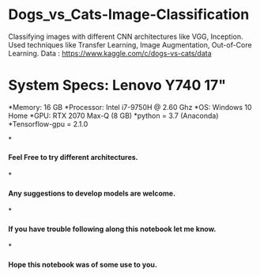 # Dogs_vs_Cats-Image-Classification
Classifying images with different CNN architectures like VGG, Inception. 
Used techniques like Transfer Learning, Image Augmentation, Out-of-Core Learning. 
Data : https://www.kaggle.com/c/dogs-vs-cats/data

# System Specs: Lenovo Y740 17"
*Memory: 16 GB
*Processor: Intel i7-9750H @ 2.60 Ghz
*OS: Windows 10 Home
*GPU: RTX 2070 Max-Q (8 GB)
*python = 3.7 (Anaconda)
*Tensorflow-gpu = 2.1.0

*<h4>Feel Free to try different architectures.</h4>
*<h4> Any suggestions to develop models are welcome.</h4>
*<h4>If you have trouble following along this notebook let me know.</h4>
*<h4>Hope this notebook was of some use to you.</h4>
